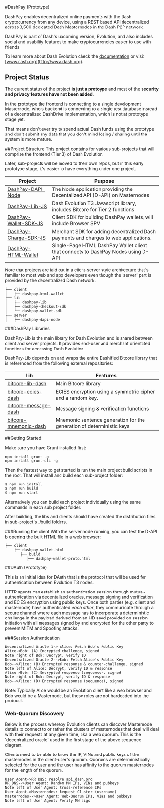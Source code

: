 
#DashPay (Prototype)

DashPay enables decentralized online payments with the Dash cryptocurrency from any device, using a REST based API decentralized across 3,500 dedicated Dash Masternodes in the Dash P2P network.

DashPay is part of Dash's upcoming version, Evolution, and also includes social and usability features to make cryptocurrencies easier to use with friends.

To learn more about Dash Evolution check the [documentation](https://www.dash.org/evolution/) or visit [www.dash.org](http://www.dash.org).

## Project Status

The current status of the project **is just a protoype** and most of the **security and privacy features have not been added**.  

In the prototype the frontend is connecting to a single development Masternode, who's backend is connecting to a single test database instead of a decentralized DashDrive implementation, which is not at prototype stage yet.  

That means don't ever try to spend actual Dash funds using the prototype and don't submit any data that you don't mind losing / sharing until the system is more mature.

##Project Structure
This project contains for various sub-projects that will comprise the frontend (Tier 3) of Dash Evolution.

Later, sub-projects will be moved to their own repos, but in this early prototype stage, it's easier to have everything under one project.

Project     | Purpose 
-------- | ----- 
[DashPay-DAPI-Node](#) |  The Node application providing the Decentalized API (D-API) on Masternodes
[DashPay-Lib-JS](#)  | Dash Evolution T3 Javascript library, includes Bitcore for Tier 2 functions
[DashPay-Wallet-SDK-JS](#)   |  Client SDK for building DashPay wallets, will include Browser SPV
[DashPay-Charge-SDK-JS](#)  | Merchant SDK for adding decentralized Dash payments and charges to web applications.
[DashPay-HTML-Wallet](#)  | Single-Page HTML DashPay Wallet client that connects to DashPay Nodes using D-API

Note that projects are laid out in a client-server style architecture that's familiar to most web and app developers even though the 'server' part is provided by the decentralized Dash network.  

    ├── client                      
    │   ├── dashpay-html-wallet          
    ├── lib                    
    │   ├── dashpay-lib          
    │   ├── dashpay-checkout-sdk         
    │   └── dashpay-wallet-sdk
    ├── server                    
    │   ├── dashpay-dapi-node


###DashPay Libraries

DashPay-Lib is the main library for Dash Evolution and is shared between client and server projects.  It provides end-user and merchant orientated functions for accessing Dash Evolution.  

DashPay-Lib depends on and wraps the entire Dashified Bitcore library that is referenced from the following external repositories:

Lib     | Features 
-------- | ----- 
[bitcore-lib-dash](https://github.com/andyfreer/bitcore-lib-dash) |  Main Bitcore library
[bitcore-ecies-dash](https://github.com/andyfreer/bitcore-ecies-dash)  | ECIES encryption using a symmetric cipher and a random key.
[bitcore-message-dash](https://github.com/andyfreer/bitcore-message-dash)   |  Message signing & verification functions
[bitcore-mnemonic-dash](https://github.com/andyfreer/bitcore-mnemonic-dash)  |  Mnemonic sentence generation for the generation of deterministic keys 


##Getting Started

Make sure you have Grunt installed first:
```
npm install grunt -g
npm install grunt-cli -g
```

Then the fastest way to get started is run the main project build scripts in the root.  That will install and build each sub-project folder:

```
$ npm run install
$ npm run build
$ npm run start
```
Alternatively you can build each project individually using the same commands in each sub project folder.

After building, the libs and clients should have created the distribution files in sub-project's ./build folders.

###Running the client
With the server node running, you can test the D-API b opening the built HTML file in a web browser:
```
├── client                      
    ├── dashpay-wallet-html          
       ├── build  
          ├── dashpay-wallet-proto.html           
```








 


##DAuth (Prototype)

This is an initial idea for DAuth that is the protocol that will be used for authentication between Evolution T3 nodes.

HTTP agents can establish an authentication session through mutual-authentication via decentalized oracles, message signing and verification and ECIES encryption using public keys.  Once both parties (e.g. client and masternode) have authenticated *each other*, they communicate through a secure channel where each message has to incorporate a deterministic challenge in the payload derived from an HD seed provided on session initiation with all messages signed by and encrypted for the other party to prevent MITM and Spoofing attacks.

###Session Authentication

```sequence
Decentralized Oracle 1-> Alice: Fetch Bob's Public Key
Alice->Bob: (A) Encrypted challenge, signed
Note right of Bob: Decrypt, verify ID
Decentralized Oracle 2-->Bob: Fetch Alice's Public Key 
Bob-->Alice: (B) Encrypted response & counter-challenge, signed
Note left of Alice: Decrypt, verify ID & response 
Alice->Bob: (C) Encrypted response (sequence), signed
Note right of Bob: Decrypt, verify ID & response 
Bob-->Alice: (D) Encrypted response (sequence), signed
```
Note: Typically Alice would be an Evolution client like a web browser and Bob would be a Masternode, but these roles are not hardcoded into the protocol.


### Web-Quorum Discovery

Below is the process whereby Evolution clients can discover Masternode details to connect to or rather the clusters of masternodes that deal will deal with their requests at any given time, aka a web quorum.  This is the 'decentralized oracle' used in the first stage of the above sequence diagram.

Clients need to be able to know the IP, VINs and public keys of the masternodes in the client-user's quorum.
Quorums are deterministically selected for the user and the user has affinity to the quorum masternodes for the length of the quorum.

```sequence
User Agent->RR_DNS: resolve api.dash.org
RR_DNS-->User Agent: Random MN IPs, VINs and pubkeys
Note left of User Agent: Cross-reference IPs
User Agent->Masternodes: Request Cluster (username)
Masternodes-->User Agent: Web-Quorum IPs, VINs and pubkeys
Note left of User Agent: Verify MN sigs

```

